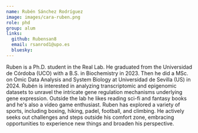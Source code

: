 ```yaml
---
name: Rubén Sánchez Rodríguez
image: images/cara-ruben.png
role: phd
group: alum
links:
  github: Rubensan8
  email: rsanrod1@upo.es
  bluesky:
---
```


Ruben is a Ph.D. student in the Real Lab. He graduated from the Universidad de Córdoba (UCO) with a B.S. in Biochemistry in 2023. Then he did a MSc. on Omic Data Analysis and System Biology at Universidad de Sevilla (US) in 2024. Rubén is interested in analyzing transcriptomic and epigenomic datasets to unravel the intricate gene regulation mechanisms underlying gene expression. Outside the lab he likes reading sci-fi and fantasy books and he's also a video game enthusiast. Ruben has explored a variety of sports, including boxing, hiking, padel, football, and climbing. He actively seeks out challenges and steps outside his comfort zone, embracing opportunities to experience new things and broaden his perspective.

